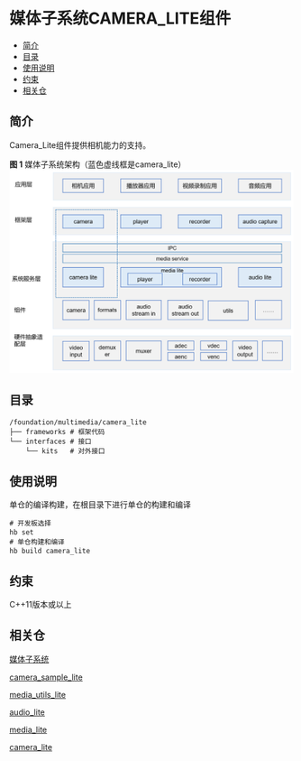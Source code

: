 # 媒体子系统CAMERA\_LITE组件<a name="ZH-CN_TOPIC_0000001126988397"></a>

-   [简介](#section11660541593)
-   [目录](#section56984451495)
-   [使用说明](#section1648194512427)
-   [约束](#section161941989596)
-   [相关仓](#section105062051111614)

## 简介<a name="section11660541593"></a>

Camera\_Lite组件提供相机能力的支持。

**图 1**  媒体子系统架构（蓝色虚线框是camera\_lite）<a name="fig4655174610594"></a>  
![](figures/媒体子系统架构（蓝色虚线框是camera_lite）.png "媒体子系统架构（蓝色虚线框是camera_lite）")

## 目录<a name="section56984451495"></a>

```
/foundation/multimedia/camera_lite
├── frameworks # 框架代码 
└── interfaces # 接口
    └── kits   # 对外接口
```

## 使用说明<a name="section1648194512427"></a>

单仓的编译构建，在根目录下进行单仓的构建和编译

```
# 开发板选择
hb set  
# 单仓构建和编译
hb build camera_lite 
```

## 约束<a name="section161941989596"></a>

C++11版本或以上

## 相关仓<a name="section105062051111614"></a>

[媒体子系统](https://gitee.com/openharmony/docs/blob/master/zh-cn/readme/%E5%AA%92%E4%BD%93%E5%AD%90%E7%B3%BB%E7%BB%9F.md)

[camera\_sample\_lite](https://gitee.com/openharmony/applications_sample_camera)

[media\_utils\_lite](https://gitee.com/openharmony/multimedia_utils_lite)

[audio\_lite](https://gitee.com/openharmony/multimedia_audio_lite)

[media\_lite](https://gitee.com/openharmony/multimedia_media_lite)

[camera\_lite](https://gitee.com/openharmony/multimedia_media_lite)

